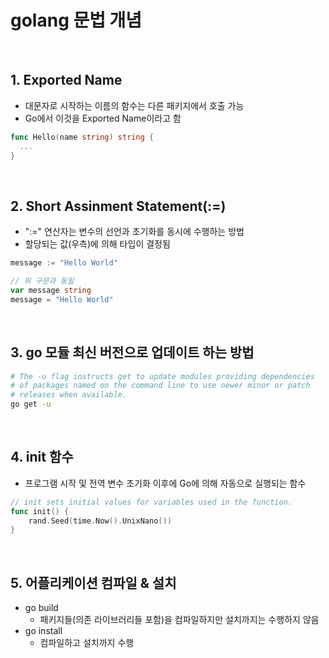 # golang 문법 개념

<br>

## 1. Exported Name
- 대문자로 시작하는 이름의 함수는 다른 패키지에서 호출 가능
- Go에서 이것을 Exported Name이라고 함

```go
func Hello(name string) string {
  ...
}
```

<br>

## 2. Short Assinment Statement(:=)
- ":=" 연산자는 변수의 선언과 초기화를 동시에 수행하는 방법
- 할당되는 값(우측)에 의해 타입이 결정됨

```go
message := "Hello World"

// 위 구문과 동일
var message string
message = "Hello World"
```

<br>

## 3. go 모듈 최신 버전으로 업데이트 하는 방법

```bash
# The -u flag instructs get to update modules providing dependencies
# of packages named on the command line to use newer minor or patch
# releases when available.
go get -u
```

<br>

## 4. init 함수
- 프로그램 시작 및 전역 변수 초기화 이후에 Go에 의해 자동으로 실행되는 함수

```Go
// init sets initial values for variables used in the function.
func init() {
	rand.Seed(time.Now().UnixNano())
}
```

<br>

## 5. 어플리케이션 컴파일 & 설치
- go build
  - 패키지들(의존 라이브러리들 포함)을 컴파일하지만 설치까지는 수행하지 않음
- go install
  - 컴파일하고 설치까지 수행

